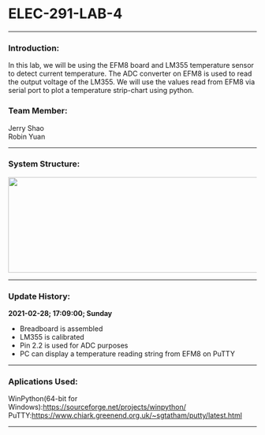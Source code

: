 # ELEC-291-LAB-4

------------
### Introduction:
In this lab, we will be using the EFM8 board and LM355 temperature sensor to detect current temperature. The ADC converter on EFM8 is used to read the output voltage of the LM355.  We will use the values read from EFM8 via serial port to plot a temperature strip-chart using python.


### Team Member:
Jerry Shao\
Robin Yuan
  
------------

### System Structure:
<img src="https://user-images.githubusercontent.com/68177491/109437826-eca58000-79db-11eb-8b04-fe55a8f5faf0.png" width="641" height="194"/>

------------
### Update History:

**2021-02-28; 17:09:00; Sunday**
- Breadboard is assembled 
- LM355 is calibrated
- Pin 2.2 is used for ADC purposes
- PC can display a temperature reading string from EFM8 on PuTTY 

------------
### Aplications Used:
WinPython(64-bit for Windows):https://sourceforge.net/projects/winpython/ \
PuTTY:https://www.chiark.greenend.org.uk/~sgtatham/putty/latest.html 

------------
